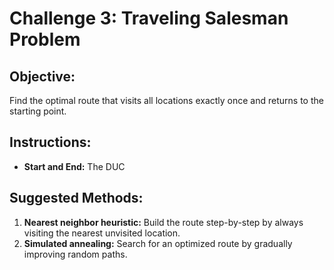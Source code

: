 # Challenge 3: Traveling Salesman Problem

## Objective:
Find the optimal route that visits all locations exactly once and returns to the starting point.

## Instructions:
- **Start and End:** The DUC

## Suggested Methods:
1. **Nearest neighbor heuristic:** Build the route step-by-step by always visiting the nearest unvisited location.
2. **Simulated annealing:** Search for an optimized route by gradually improving random paths.
